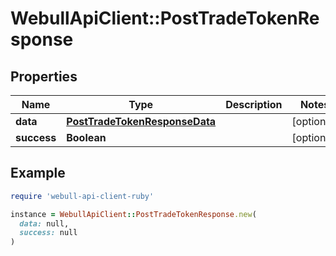 # WebullApiClient::PostTradeTokenResponse

## Properties

| Name | Type | Description | Notes |
| ---- | ---- | ----------- | ----- |
| **data** | [**PostTradeTokenResponseData**](PostTradeTokenResponseData.md) |  | [optional] |
| **success** | **Boolean** |  | [optional] |

## Example

```ruby
require 'webull-api-client-ruby'

instance = WebullApiClient::PostTradeTokenResponse.new(
  data: null,
  success: null
)
```

